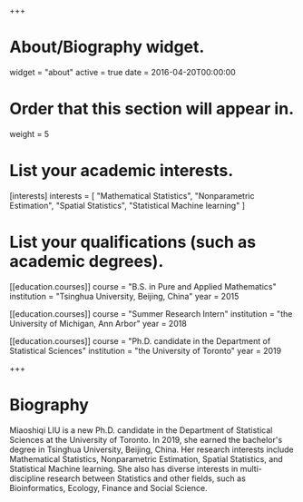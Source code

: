 +++
# About/Biography widget.
widget = "about"
active = true
date = 2016-04-20T00:00:00

# Order that this section will appear in.
weight = 5

# List your academic interests.
[interests]
  interests = [
  	"Mathematical Statistics",
    "Nonparametric Estimation",
    "Spatial Statistics",
    "Statistical Machine learning"
  ]

# List your qualifications (such as academic degrees).

[[education.courses]]
  course = "B.S. in Pure and Applied Mathematics"
  institution = "Tsinghua University, Beijing, China"
  year = 2015

[[education.courses]]
  course = "Summer Research Intern"
  institution = "the University of Michigan, Ann Arbor"
  year = 2018
  
  [[education.courses]]
  course = "Ph.D. candidate in the Department of Statistical Sciences"
  institution = "the University of Toronto"
  year = 2019

+++

# Biography

Miaoshiqi LIU is a new Ph.D. candidate in the Department of Statistical Sciences at the University of Toronto. In 2019, she earned the bachelor's degree in Tsinghua University, Beijing, China.  Her research interests include Mathematical Statistics, Nonparametric Estimation, Spatial Statistics, and Statistical Machine learning. She also has diverse interests in multi-discipline research between Statistics and other fields, such as Bioinformatics, Ecology, Finance and Social Science.
